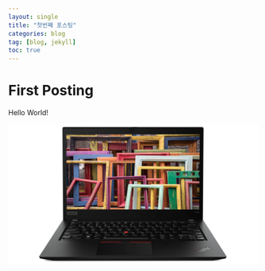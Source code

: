 ```yaml
---
layout: single
title: "첫번째 포스팅"
categories: blog
tag: [blog, jekyll]
toc: true
---
```


# First Posting

Hello World!



![ThinkPad T14s](../images/2022-02-09-first-posting/lenovo-laptop-thinkpad-t14s-amd-subseries-gallery-1.jpg)